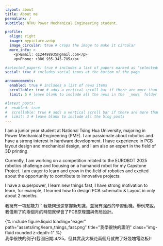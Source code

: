 ```yaml
---
layout: about
title: About me
permalink: /
subtitle: NTHU Power Mechanical Engineering student.

profile:
  align: right
  image: mypicture.webp
  image_circular: true # crops the image to make it circular
  more_info: >
    <p>Email: q124498935@gmail.com</p>
    <p>Phone: +886 935-345-785</p>

#selected_papers: true # includes a list of papers marked as "selected={true}"
social: true # includes social icons at the bottom of the page

announcements:
  enabled: true # includes a list of news items
  scrollable: true # adds a vertical scroll bar if there are more than 3 news items
  limit: 5 # leave blank to include all the news in the `_news` folder

#latest_posts:
#  enabled: true
#  scrollable: true # adds a vertical scroll bar if there are more than 3 new posts items
#  limit: 3 # leave blank to include all the blog posts
---
```




I am a junior year student at National Tsing Hua University, majoring in Power Mechanical Engineering (PME). I am passionate about robotics and have a strong interest in hardware development. I have experience in PCB layout design and mechanical design, and I am also an expert in the field of 3D printing.

Currently, I am working on a competition related to the EUROBOT 2025 robotics challenge and focusing on a humanoid robot for my Capstone Project. I am eager to learn and grow in the field of robotics and excited about the opportunity to contribute to innovative projects.

I have a superpower, I learn new things fast, I have strong motivation to learn, for example, I learned how to design PCB schematic & Layout in only about 2 months.

我擁有一項超能力：我能夠迅速掌握新知識，並擁有強烈的學習動機。舉例來說，我僅用了約兩個月的時間就學會了PCB原理圖與佈局設計。

<div class="row">
<div class="col-sm mt-3 mt-md-0">
{% include figure.liquid loading="eager" path="assets/img/learn_things_fast.png" title="我學很快的證明" class="img-fluid rounded z-depth-1" %}
</div>
<div class="caption">
我學很快的例子(截圖日期:4/25，但其實我大概花兩個月就做了好幾塊電路板)!
</div>